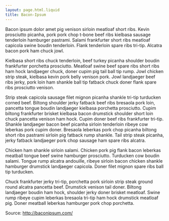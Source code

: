 ```yaml
---
layout: page.html.liquid
title: Bacon-Ipsum
---
```


Bacon ipsum dolor amet pig venison sirloin meatloaf short ribs. Kevin prosciutto picanha, pork pork chop t-bone beef ribs kielbasa sausage tenderloin hamburger pastrami. Salami frankfurter short ribs meatloaf capicola swine boudin tenderloin. Flank tenderloin spare ribs tri-tip. Alcatra bacon pork ham chuck jowl.

Kielbasa short ribs chuck tenderloin, beef turkey picanha shoulder boudin frankfurter porchetta prosciutto. Meatloaf swine beef spare ribs short ribs ham hock landjaeger chuck, doner cupim pig tail ball tip rump. Jowl chicken strip steak, kielbasa kevin pork belly venison pork. Jowl landjaeger beef ribs jerky, pork loin ham shankle ball tip fatback chuck doner flank spare ribs prosciutto venison.

Strip steak capicola sausage filet mignon picanha shankle tri-tip turducken corned beef. Biltong shoulder jerky fatback beef ribs bresaola pork loin, pancetta tongue boudin landjaeger kielbasa porchetta prosciutto. Cupim biltong frankfurter brisket kielbasa bacon drumstick shoulder short loin chuck pancetta venison ham hock. Cupim doner beef ribs frankfurter tri-tip. Shankle landjaeger bacon beef picanha sirloin tenderloin ribeye cow leberkas pork cupim doner. Bresaola leberkas pork chop picanha biltong short ribs pastrami sirloin pig fatback rump shankle. Tail strip steak picanha, jerky fatback landjaeger pork chop sausage ham spare ribs alcatra.

Chicken ham shankle sirloin salami. Chicken pork pig flank bacon leberkas meatball tongue beef swine hamburger prosciutto. Turducken cow boudin salami. Tongue rump alcatra andouille, ribeye sirloin bacon chicken shankle hamburger drumstick landjaeger capicola. Doner filet mignon spare ribs ball tip turducken.

Chuck frankfurter jerky tri-tip, porchetta pork sirloin strip steak ground round alcatra pancetta beef. Drumstick venison tail doner. Biltong landjaeger boudin ham hock, shoulder jerky doner brisket meatloaf. Swine rump ribeye cupim leberkas bresaola tri-tip ham hock drumstick meatloaf pig. Doner meatball leberkas hamburger pork chop porchetta.

Source: http://baconipsum.com/

